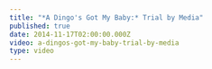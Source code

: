 ```yaml
---
title: "*A Dingo's Got My Baby:* Trial by Media"
published: true
date: 2014-11-17T02:00:00.000Z
video: a-dingos-got-my-baby-trial-by-media
type: video
---
```

